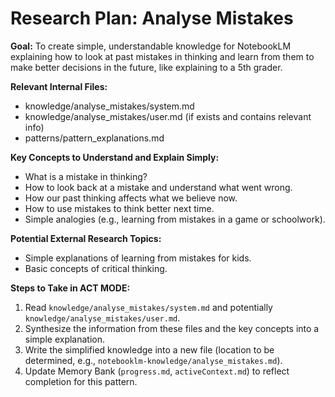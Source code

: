 # Research Plan: Analyse Mistakes

**Goal:** To create simple, understandable knowledge for NotebookLM explaining how to look at past mistakes in thinking and learn from them to make better decisions in the future, like explaining to a 5th grader.

**Relevant Internal Files:**
- knowledge/analyse_mistakes/system.md
- knowledge/analyse_mistakes/user.md (if exists and contains relevant info)
- patterns/pattern_explanations.md

**Key Concepts to Understand and Explain Simply:**
- What is a mistake in thinking?
- How to look back at a mistake and understand what went wrong.
- How our past thinking affects what we believe now.
- How to use mistakes to think better next time.
- Simple analogies (e.g., learning from mistakes in a game or schoolwork).

**Potential External Research Topics:**
- Simple explanations of learning from mistakes for kids.
- Basic concepts of critical thinking.

**Steps to Take in ACT MODE:**
1. Read `knowledge/analyse_mistakes/system.md` and potentially `knowledge/analyse_mistakes/user.md`.
2. Synthesize the information from these files and the key concepts into a simple explanation.
3. Write the simplified knowledge into a new file (location to be determined, e.g., `notebooklm-knowledge/analyse_mistakes.md`).
4. Update Memory Bank (`progress.md`, `activeContext.md`) to reflect completion for this pattern.
